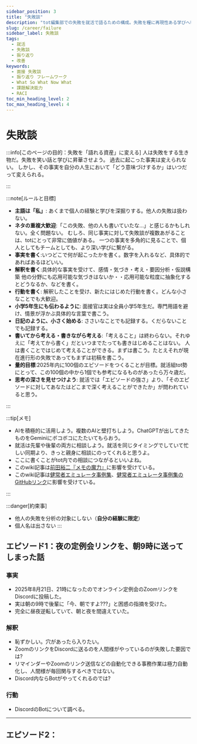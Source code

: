 ```yaml
---
sidebar_position: 3
title: "失敗談"
description: "tot編集部での失敗を就活で語るための構成。失敗を糧に再現性ある学びへ転換。"
slug: /career/failure
sidebar_label: 失敗談
tags:
  - 就活
  - 失敗談
  - 振り返り
  - 改善
keywords:
  - 面接 失敗談
  - 振り返り フレームワーク
  - What So What Now What
  - 課題解決能力
  - RACI
toc_min_heading_level: 2
toc_max_heading_level: 4
---
```



# 失敗談

:::info[このページの目的：失敗を「語れる資産」に変える] 
人は失敗をする生き物だ。失敗を笑い話と学びに昇華させよう。
過去に起こった事実は変えられない。
しかし、その事実を自分の人生において「どう意味づけするか」はいつだって変えられる。

:::

:::note[ルールと目標]
- **主語は「私」**: あくまで個人の経験と学びを深掘りする。他人の失敗は扱わない。
- **ネタの重複大歓迎**:「この失敗、他の人も書いていたな…」と感じるかもしれない。全く問題ない。
    むしろ、同じ事実に対して失敗談が複数あがることは、totにとって非常に価値がある。
    一つの事実を多角的に見ることで、個人としてもチームとしても、より深い学びに繋がる。
- **事実を書く**:いつどこで何が起こったかを書く。数字を入れるなど、具体的であればあるほどいい。
- **解釈を書く**:具体的な事実を受けて、感情・気づき・考え・要因分析・仮説構築
    他の分野にも応用可能な気づきはないか・・応用可能な粒度に抽象化するとどうなるか、などを書く。
- **行動を書く**: 解釈したことを受け、新たにはじめた行動を書く。どんな小さなことでも大歓迎。
- **小学5年生にも伝わるように**: 面接官は実は全員小学5年生だ。専門用語を避け、情景が浮かぶ具体的な言葉で書こう。
- **日記のように、小さく始める**: ささいなことでも記録する。くだらないことでも記録する。
- **書いてから考える・書きながら考える**:「考えること」は終わらない。それゆえに「考えてから書く」だといつまでたっても書きはじめることはない。
人は書くことではじめて考えることができる。まずは書こう。たとえそれが現在進行形の失敗であってもまずは初稿を書こう。
- **量的目標**:2025年内に100個のエピソードをつくることが目標。就活組tot勢にとって、この100個の中から1個でも参考になるものがあったら万々歳だ。
- **思考の深さを見せつけよう**: 就活では「エピソードの強さ」より、「そのエピソードに対してあなたはどこまで深く考えることができたか」が問われていると思う。

:::

:::tip[メモ]
- AIを積極的に活用しよう。複数のAIと壁打ちしよう。ChatGPTが出してきたものをGeminiにボコボコにたたいてもらおう。
- 就活は先輩や後輩の両方に相談しよう。就活を同じタイミングでしていて忙しい同期より、きっと親身に相談にのってくれると思うよ。
- ここに書くことがtot内での相談につながるといいよね。
- このwiki記事は[前田裕二『メモの魔力』](https://www.valuebooks.jp/%E3%83%A1%E3%83%A2%E3%81%AE%E9%AD%94%E5%8A%9B--NewsPicks-Book-/bp/VS0052217025)に影響を受けている。
- このwiki記事は[健常者エミュレータ事例集](https://healthy-person-emulator.org/readme)、[健常者エミュレータ事例集のGitHubリンク](https://github.com/sora32127/healthy-person-emulator-dotorg)に影響を受けている。

:::

:::danger[約束事]

- 他人の失敗を分析の対象にしない（**自分の経験に限定**）
- 個人名は出さない
:::



## エピソード1：夜の定例会リンクを、朝9時に送ってしまった話


### 事実
- 2025年8月21日、21時になったのでオンライン定例会のZoomリンクをDiscordに投稿した。
- 実は朝の9時で後輩に「今、朝ですよ???」と困惑の指摘を受けた。
- 完全に昼夜逆転していて、朝と夜を間違えていた。


### 解釈
- 恥ずかしい。穴があったら入りたい。
- ZoomのリンクをDiscordに送るのを人間様がやっているのが失敗した要因では?
- リマインダーやZoomのリンク送信などの自動化できる事務作業は極力自動化し、人間様が毎回関与するべきではない。
- Discord内ならBotがやってくれるのでは?

### 行動
- DiscordのBotについて調べる。

---

## エピソード2：